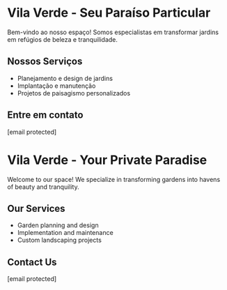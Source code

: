 # Vila Verde - Seu Paraíso Particular

Bem-vindo ao nosso espaço! Somos especialistas em transformar jardins em refúgios de beleza e tranquilidade.

## Nossos Serviços

*   Planejamento e design de jardins
*   Implantação e manutenção
*   Projetos de paisagismo personalizados

## Entre em contato

[email protected]

# Vila Verde - Your Private Paradise

Welcome to our space! We specialize in transforming gardens into havens of beauty and tranquility.

## Our Services

*   Garden planning and design
*   Implementation and maintenance
*   Custom landscaping projects

## Contact Us

[email protected]
